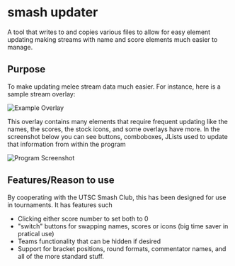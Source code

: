 # smash updater
A tool that writes to and copies various files to allow for easy element
updating making streams with name and score elements much easier to manage.

## Purpose

To make updating melee stream data much easier. For instance, here is a sample
stream overlay:

![Example Overlay](https://raw.githubusercontent.com/wiki/JSpeedie/smash-updater/images/ExampleOverlay.png)

This overlay contains many elements that require frequent updating like the
names, the scores, the stock icons, and some overlays have more. In the
screenshot below you can see buttons, comboboxes, JLists used to update
that information from within the program

![Program Screenshot](https://raw.githubusercontent.com/wiki/JSpeedie/smash-updater/images/SmashUpdater.png)

## Features/Reason to use

By cooperating with the UTSC Smash Club, this has been designed for use
in tournaments. It has features such

* Clicking either score number to set both to 0
* "switch" buttons for swapping names, scores or icons (big time saver
in pratical use)
* Teams functionality that can be hidden if desired
* Support for bracket positions, round formats, commentator names, and all
of the more standard stuff.
